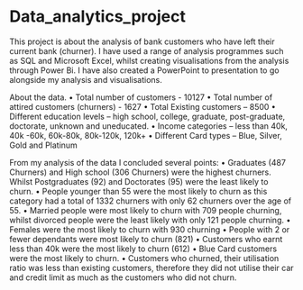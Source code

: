 # Data_analytics_project
This project is about the analysis of bank customers who have left their current bank (churner). I have used a range of analysis programmes such as SQL and Microsoft Excel, whilst creating visualisations from the analysis through Power Bi. I have also created a PowerPoint to presentation to go alongside my analysis and visualisations. 

About the data. 
•	Total number of customers - 10127
•	Total number of attired customers (churners) - 1627
•	Total Existing customers – 8500
•	Different education levels – high school, college, graduate, post-graduate, doctorate, unknown and uneducated.
•	Income categories – less than 40k, 40k -60k, 60k-80k, 80k-120k, 120k+
•	Different Card types – Blue, Silver, Gold and Platinum

From my analysis of the data I concluded several points:
•	Graduates (487 Churners) and High school (306 Churners) were the highest churners. Whilst Postgraduates (92) and Doctorates (95) were the least likely to churn.
•	People younger than 55 were the most likely to churn as this category had a total of 1332 churners with only 62 churners over the age of 55.
•	Married people were most likely to churn with 709 people churning, whilst divorced people were the least likely with only 121 people churning.
•	Females were the most likely to churn with 930 churning
•	People with 2 or fewer dependants were most likely to churn (821)
•	Customers who earnt less than 40k were the most likely to churn (612)
•	Blue Card customers were the most likely to churn.
•	Customers who churned, their utilisation ratio was less than existing customers, therefore they did not utilise their car and credit limit as much as the customers who did not churn.
